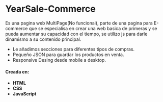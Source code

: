 # YearSale-Commerce
Es una pagina web MultiPage(No funcional), parte de una pagina para E-commerce que se especialisa en crear una web basica de primeras y se pueda aumentar su capacidad con el tiempo, se utilizo js para darle dinamismo a su contenido principal.
- Le añadimos secciones para diferentes tipos de compras.
- Pequeño JSON para guardar los productos en venta.
- Responsive Desing desde mobile a desktop.
#### Creada en:
- **HTML**
- **CSS**
- **JavaScript**

